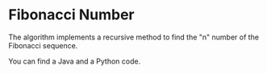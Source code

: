 # Fibonacci Number

The algorithm implements a recursive method to find the "n" number of the Fibonacci sequence.

You can find a Java and a Python code.
